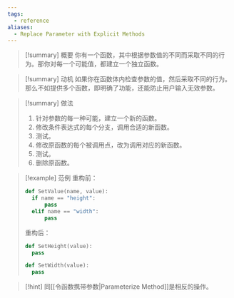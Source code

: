 ```yaml
---
tags:
  - reference
aliases:
  - Replace Parameter with Explicit Methods
---
```

> [!summary] 概要
> 你有一个函数，其中根据参数值的不同而采取不同的行为。那你对每一个可能值，都建立一个独立函数。

> [!summary] 动机
> 如果你在函数体内检查参数的值，然后采取不同的行为。那么不如提供多个函数，即明确了功能，还能防止用户输入无效参数。

> [!summary] 做法
> 1. 针对参数的每一种可能，建立一个新的函数。
> 2. 修改条件表达式的每个分支，调用合适的新函数。
> 3. 测试。
> 4. 修改原函数的每个被调用点，改为调用对应的新函数。
> 5. 测试。
> 6. 删除原函数。

> [!example] 范例
> 重构前：
> ```python
> def SetValue(name, value):
> 	if name == "height":
> 		pass
> 	elif name == "width":
> 		pass
> ```
> 重构后：
> ```python
> def SetHeight(value):
> 	pass
> 
> def SetWidth(value):
> 	pass
> ```

> [!hint]
> 同[[令函数携带参数|Parameterize Method]]是相反的操作。